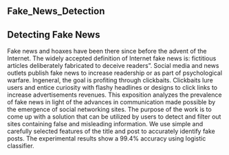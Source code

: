 ## Fake_News_Detection

## Detecting Fake News

Fake news and hoaxes have been there since before the advent of the Internet. The widely accepted definition of Internet fake news is: fictitious articles deliberately fabricated to deceive readers”. Social media and news outlets publish fake news to increase readership or as part of psychological warfare. Ingeneral, the goal is profiting through clickbaits. Clickbaits lure users and entice curiosity with flashy headlines or designs to click links to increase advertisements revenues. This exposition analyzes the prevalence of fake news in light of the advances in communication made possible by the emergence of social networking sites. The purpose of the work is to come up with a solution that can be utilized by users to detect and filter out sites containing false and misleading information. We use simple and carefully selected features of the title and post to accurately identify fake posts. The experimental results show a 99.4% accuracy using logistic classifier.
